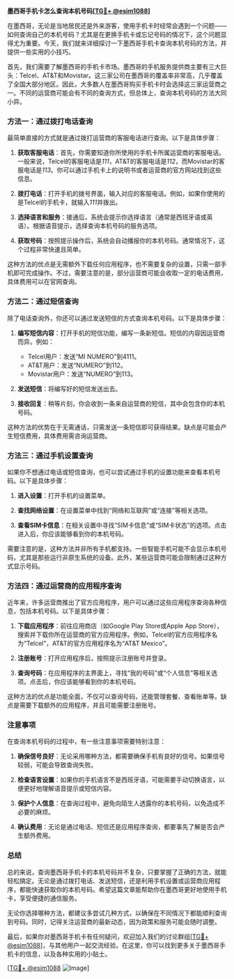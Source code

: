 **墨西哥手机卡怎么查询本机号码[[TG💪+ @esim1088](https://t.me/s/esim1088)]**

在墨西哥，无论是当地居民还是外来游客，使用手机卡时经常会遇到一个问题——如何查询自己的本机号码？尤其是在更换手机卡或忘记号码的情况下，这个问题显得尤为重要。今天，我们就来详细探讨一下墨西哥手机卡查询本机号码的方法，并提供一些实用的小技巧。

首先，我们需要了解墨西哥的手机卡市场。墨西哥的手机服务提供商主要有三大巨头：Telcel、AT&T和Movistar。这三家公司在墨西哥的覆盖率非常高，几乎覆盖了全国大部分地区。因此，大多数人在墨西哥购买手机卡时会选择这三家运营商之一。不同的运营商可能会有不同的查询方式，但总体上，查询本机号码的方法大同小异。

### 方法一：通过拨打电话查询

最简单直接的方式就是通过拨打运营商的客服电话进行查询。以下是具体步骤：

1. **获取客服电话**：首先，你需要知道你所使用的手机卡所属运营商的客服电话。一般来说，Telcel的客服电话是*111*，AT&T的客服电话是*112*，而Movistar的客服电话是*113*。你可以通过手机卡上的说明书或者运营商的官方网站找到这些信息。

2. **拨打电话**：打开手机的拨号界面，输入对应的客服电话。例如，如果你使用的是Telcel的手机卡，就输入*111*并拨出。

3. **选择语言和服务**：接通后，系统会提示你选择语言（通常是西班牙语或英语）。根据语音提示，选择查询本机号码的服务选项。

4. **获取号码**：按照提示操作后，系统会自动播报你的本机号码。通常情况下，这个过程非常快速且简单。

这种方法的优点是无需额外下载任何应用程序，也不需要复杂的设置，只需一部手机即可完成操作。不过，需要注意的是，部分运营商可能会收取一定的电话费用，具体费用可以在官网查询。

### 方法二：通过短信查询

除了电话查询外，你还可以通过发送短信的方式查询本机号码。以下是具体步骤：

1. **编写短信内容**：打开手机的短信功能，编写一条新短信。短信的内容因运营商而异。例如：
   - Telcel用户：发送“MI NUMERO”到4111。
   - AT&T用户：发送“NUMERO”到112。
   - Movistar用户：发送“NUMERO”到113。

2. **发送短信**：将编写好的短信发送出去。

3. **接收回复**：稍等片刻，你会收到一条来自运营商的短信，其中会包含你的本机号码。

这种方法的优势在于无需通话，只需发送一条短信即可获得结果。缺点是可能会产生短信费用，具体费用需咨询运营商。

### 方法三：通过手机设置查询

如果你不想通过电话或短信查询，也可以尝试通过手机的设置功能来查看本机号码。以下是具体步骤：

1. **进入设置**：打开手机的设置菜单。

2. **查找网络设置**：在设置菜单中找到“网络和互联网”或“连接”等相关选项。

3. **查看SIM卡信息**：在相关设置中寻找“SIM卡信息”或“SIM卡状态”的选项。点击进入后，你应该能够看到你的本机号码。

需要注意的是，这种方法并非所有手机都支持。一些智能手机可能不会显示本机号码，尤其是那些运行非原生系统的设备。此外，某些运营商可能会限制通过这种方式显示号码。

### 方法四：通过运营商的应用程序查询

近年来，许多运营商推出了官方应用程序，用户可以通过这些应用程序查询各种信息，包括本机号码。以下是具体步骤：

1. **下载应用程序**：前往应用商店（如Google Play Store或Apple App Store），搜索并下载你所在运营商的官方应用程序。例如，Telcel的官方应用程序名为“Telcel”，AT&T的官方应用程序名为“AT&T Mexico”。

2. **注册账号**：打开应用程序后，按照提示注册账号并登录。

3. **查询号码**：在应用程序的主界面上，寻找“我的号码”或“个人信息”等相关选项。点击后，你应该能够看到你的本机号码。

这种方法的优点是功能全面，不仅可以查询号码，还能管理套餐、查看账单等。缺点是需要下载额外的应用程序，并且可能需要注册账号。

### 注意事项

在查询本机号码的过程中，有一些注意事项需要特别注意：

1. **确保信号良好**：无论采用哪种方法，都需要确保手机有良好的信号。如果信号较弱，可能会导致查询失败。

2. **检查语言设置**：如果你的手机语言不是西班牙语，可能需要手动切换语言，以便更好地理解语音提示或短信内容。

3. **保护个人信息**：在查询过程中，避免向陌生人透露你的本机号码，以免造成不必要的麻烦。

4. **确认费用**：无论是通过电话、短信还是应用程序查询，都要事先了解是否会产生额外费用。

### 总结

总的来说，查询墨西哥手机卡的本机号码并不复杂，只要掌握了正确的方法，就能轻松搞定。无论是通过拨打电话、发送短信，还是利用手机设置或运营商应用程序，都能快速获取你的本机号码。希望这篇文章能帮助你在墨西哥更好地使用手机卡，享受便捷的通信服务。

无论你选择哪种方法，都建议多尝试几种方式，以确保在不同情况下都能顺利查询到号码。同时，记得关注运营商的最新动态，因为政策和服务可能会随时调整。

最后，如果你对墨西哥手机卡有任何疑问，欢迎加入我们的讨论群组[[TG💪+ @esim1088](https://t.me/s/esim1088)]，与其他用户一起交流经验。在这里，你可以找到更多关于墨西哥手机卡的信息，以及各种实用的小贴士。

[[TG💪+ @esim1088](https://t.me/s/esim1088) ![Image](https://i.postimg.cc/4NQfJmqS/Snipaste-2025-05-13-00-14-12.png)]